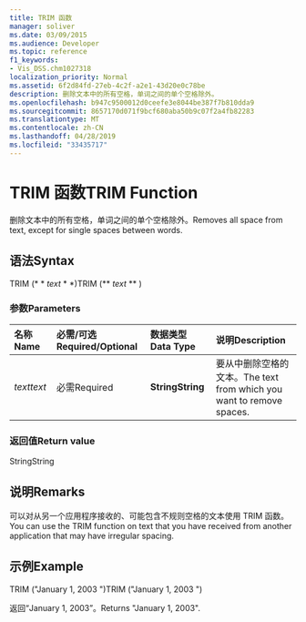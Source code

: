 ```yaml
---
title: TRIM 函数
manager: soliver
ms.date: 03/09/2015
ms.audience: Developer
ms.topic: reference
f1_keywords:
- Vis_DSS.chm1027318
localization_priority: Normal
ms.assetid: 6f2d84fd-27eb-4c2f-a2e1-43d20e0c78be
description: 删除文本中的所有空格，单词之间的单个空格除外。
ms.openlocfilehash: b947c9500012d0ceefe3e8044be387f7b810dda9
ms.sourcegitcommit: 8657170d071f9bcf680aba50b9c07f2a4fb82283
ms.translationtype: MT
ms.contentlocale: zh-CN
ms.lasthandoff: 04/28/2019
ms.locfileid: "33435717"
---
```

# <a name="trim-function"></a><span data-ttu-id="8d25d-103">TRIM 函数</span><span class="sxs-lookup"><span data-stu-id="8d25d-103">TRIM Function</span></span>

<span data-ttu-id="8d25d-104">删除文本中的所有空格，单词之间的单个空格除外。</span><span class="sxs-lookup"><span data-stu-id="8d25d-104">Removes all space from text, except for single spaces between words.</span></span> 
  
## <a name="syntax"></a><span data-ttu-id="8d25d-105">语法</span><span class="sxs-lookup"><span data-stu-id="8d25d-105">Syntax</span></span>

<span data-ttu-id="8d25d-106">TRIM (\* \* *text* \* \*)</span><span class="sxs-lookup"><span data-stu-id="8d25d-106">TRIM (\*\* *text* \*\* )</span></span> 
  
### <a name="parameters"></a><span data-ttu-id="8d25d-107">参数</span><span class="sxs-lookup"><span data-stu-id="8d25d-107">Parameters</span></span>

|<span data-ttu-id="8d25d-108">**名称**</span><span class="sxs-lookup"><span data-stu-id="8d25d-108">**Name**</span></span>|<span data-ttu-id="8d25d-109">**必需/可选**</span><span class="sxs-lookup"><span data-stu-id="8d25d-109">**Required/Optional**</span></span>|<span data-ttu-id="8d25d-110">**数据类型**</span><span class="sxs-lookup"><span data-stu-id="8d25d-110">**Data Type**</span></span>|<span data-ttu-id="8d25d-111">**说明**</span><span class="sxs-lookup"><span data-stu-id="8d25d-111">**Description**</span></span>|
|:-----|:-----|:-----|:-----|
| <span data-ttu-id="8d25d-112">_text_</span><span class="sxs-lookup"><span data-stu-id="8d25d-112">_text_</span></span> <br/> |<span data-ttu-id="8d25d-113">必需</span><span class="sxs-lookup"><span data-stu-id="8d25d-113">Required</span></span>  <br/> |<span data-ttu-id="8d25d-114">**String**</span><span class="sxs-lookup"><span data-stu-id="8d25d-114">**String**</span></span> <br/> |<span data-ttu-id="8d25d-115">要从中删除空格的文本。</span><span class="sxs-lookup"><span data-stu-id="8d25d-115">The text from which you want to remove spaces.</span></span>  <br/> |
   
### <a name="return-value"></a><span data-ttu-id="8d25d-116">返回值</span><span class="sxs-lookup"><span data-stu-id="8d25d-116">Return value</span></span>

<span data-ttu-id="8d25d-117">String</span><span class="sxs-lookup"><span data-stu-id="8d25d-117">String</span></span>
  
## <a name="remarks"></a><span data-ttu-id="8d25d-118">说明</span><span class="sxs-lookup"><span data-stu-id="8d25d-118">Remarks</span></span>

<span data-ttu-id="8d25d-119">可以对从另一个应用程序接收的、可能包含不规则空格的文本使用 TRIM 函数。</span><span class="sxs-lookup"><span data-stu-id="8d25d-119">You can use the TRIM function on text that you have received from another application that may have irregular spacing.</span></span>
  
## <a name="example"></a><span data-ttu-id="8d25d-120">示例</span><span class="sxs-lookup"><span data-stu-id="8d25d-120">Example</span></span>

<span data-ttu-id="8d25d-121">TRIM ("January 1, 2003 ")</span><span class="sxs-lookup"><span data-stu-id="8d25d-121">TRIM ("January 1, 2003 ")</span></span> 
  
<span data-ttu-id="8d25d-122">返回“January 1, 2003”。</span><span class="sxs-lookup"><span data-stu-id="8d25d-122">Returns "January 1, 2003".</span></span> 
  


